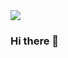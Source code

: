 <img src="https://capsule-render.vercel.app/api?type=wave&color=auto&height=300&section=header&text=Han%20Bu-Young&fontSize=90" />

### Hi there 👋

<!--
**Hanbooyo/Hanbooyo** is a ✨ _special_ ✨ repository because its `README.md` (this file) appears on your GitHub profile.

Here are some ideas to get you started:

- 🔭 I’m currently working on ...
- 🌱 I’m currently learning ...
- 👯 I’m looking to collaborate on ...
- 🤔 I’m looking for help with ...
- 💬 Ask me about ...
- 📫 How to reach me: ...
- 😄 Pronouns: ...
- ⚡ Fun fact: ...
-->
